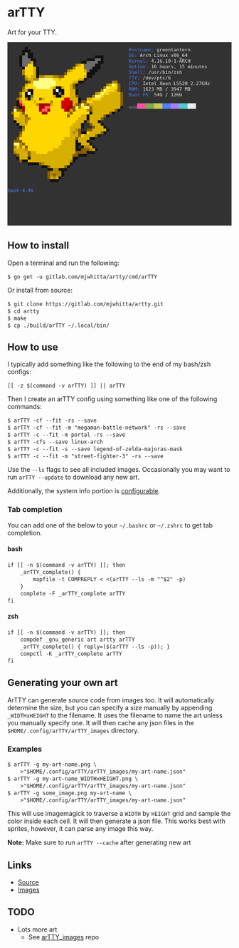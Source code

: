 # arTTY

Art for your TTY.

![Screenshot](imgs/screenshot.png)

## How to install

Open a terminal and run the following:

```
$ go get -u gitlab.com/mjwhitta/artty/cmd/arTTY
```

Or install from source:

```
$ git clone https://gitlab.com/mjwhitta/artty.git
$ cd artty
$ make
$ cp ./build/arTTY ~/.local/bin/
```

## How to use

I typically add something like the following to the end of my bash/zsh
configs:

```
[[ -z $(command -v arTTY) ]] || arTTY
```

Then I create an arTTY config using something like one of the
following commands:

```
$ arTTY -cf --fit -rs --save
$ arTTY -cf --fit -m "megaman-battle-network" -rs --save
$ arTTY -c --fit -m portal -rs --save
$ arTTY -cfs --save linux-arch
$ arTTY -c --fit -s --save legend-of-zelda-majoras-mask
$ arTTY -c --fit -m "street-fighter-3" -rs --save
```

Use the `--ls` flags to see all included images. Occasionally you may
want to run `arTTY --update` to download any new art.

Additionally, the system info portion is [configurable][sysinfo].

[sysinfo]: https://gitlab.com/mjwhitta/sysinfo/blob/master/README.md#configuration

### Tab completion

You can add one of the below to your `~/.bashrc` or `~/.zshrc` to get
tab completion.

#### bash

```
if [[ -n $(command -v arTTY) ]]; then
    _arTTY_complete() {
        mapfile -t COMPREPLY < <(arTTY --ls -m "^$2" -p)
    }
    complete -F _arTTY_complete arTTY
fi
```

#### zsh

```
if [[ -n $(command -v arTTY) ]]; then
    compdef _gnu_generic art artty arTTY
    _arTTY_complete() { reply=($(arTTY --ls -p)); }
    compctl -K _arTTY_complete arTTY
fi
```

## Generating your own art

ArTTY can generate source code from images too. It will automatically
determine the size, but you can specify a size manually by appending
`_WIDTHxHEIGHT` to the filename. It uses the filename to name the art
unless you manually specify one. It will then cache any json files in
the `$HOME/.config/arTTY/arTTY_images` directory.

### Examples

```
$ arTTY -g my-art-name.png \
    >"$HOME/.config/arTTY/arTTY_images/my-art-name.json"
$ arTTY -g my-art-name_WIDTHxHEIGHT.png \
    >"$HOME/.config/arTTY/arTTY_images/my-art-name.json"
$ arTTY -g some_image.png my-art-name \
    >"$HOME/.config/arTTY/arTTY_images/my-art-name.json"
```

This will use imagemagick to traverse a `WIDTH` by `HEIGHT` grid and
sample the color inside each cell. It will then generate a json file.
This works best with sprites, however, it can parse any image this
way.

**Note:** Make sure to run `arTTY --cache` after generating new art

## Links

- [Source](https://gitlab.com/mjwhitta/arTTY)
- [Images](https://gitlab.com/mjwhitta/arTTY_images)

## TODO

- Lots more art
    - See [arTTY_images] repo

[arTTY_images]: https://gitlab.com/mjwhitta/arTTY_images#todo
